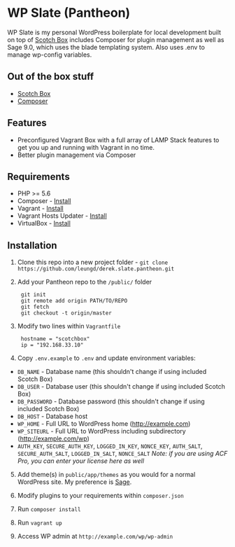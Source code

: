 # WP Slate (Pantheon)

WP Slate is my personal WordPress boilerplate for local development built on top of [Scotch Box](https://box.scotch.io/) includes Composer for plugin management as well as Sage 9.0, which uses the blade templating system. Also uses .env to manage wp-config variables.

## Out of the box stuff

* [Scotch Box](https://box.scotch.io/)
* [Composer](https://getcomposer.org/)

## Features

* Preconfigured Vagrant Box with a full array of LAMP Stack features to get you up and running with Vagrant in no time.
* Better plugin management via Composer

## Requirements

* PHP >= 5.6
* Composer - [Install](https://getcomposer.org/doc/00-intro.md#installation-linux-unix-osx)
* Vagrant - [Install](https://www.vagrantup.com/downloads.html)
* Vagrant Hosts Updater - [Install](https://github.com/cogitatio/vagrant-hostsupdater)
* VirtualBox - [Install](https://www.virtualbox.org/)

## Installation

1. Clone this repo into a new project folder - `git clone https://github.com/leungd/derek.slate.pantheon.git`

2. Add your Pantheon repo to the `/public/` folder

		git init
		git remote add origin PATH/TO/REPO
		git fetch
		git checkout -t origin/master

3. Modify two lines within `Vagrantfile`

		hostname = "scotchbox"
    	ip = "192.168.33.10"

4. Copy `.env.example` to `.env` and update environment variables:
  * `DB_NAME` - Database name (this shouldn't change if using included Scotch Box)
  * `DB_USER` - Database user (this shouldn't change if using included Scotch Box)
  * `DB_PASSWORD` - Database password (this shouldn't change if using included Scotch Box)
  * `DB_HOST` - Database host
  * `WP_HOME` - Full URL to WordPress home (http://example.com)
  * `WP_SITEURL` - Full URL to WordPress including subdirectory (http://example.com/wp)
  * `AUTH_KEY`, `SECURE_AUTH_KEY`, `LOGGED_IN_KEY`, `NONCE_KEY`, `AUTH_SALT`, `SECURE_AUTH_SALT`, `LOGGED_IN_SALT`, `NONCE_SALT`
  *Note: if you are using ACF Pro, you can enter your license here as well*

5. Add theme(s) in `public/app/themes` as you would for a normal WordPress site. My preference is [Sage](https://roots.io/sage/).

6. Modify plugins to your requirements within `composer.json`

7. Run `composer install`

8. Run `vagrant up`

9. Access WP admin at `http://example.com/wp/wp-admin`